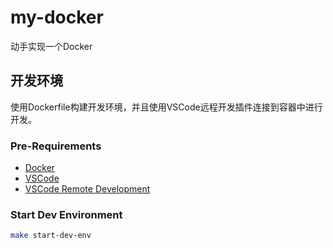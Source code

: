 # my-docker

动手实现一个Docker

## 开发环境

使用Dockerfile构建开发环境，并且使用VSCode远程开发插件连接到容器中进行开发。

### Pre-Requirements

- [Docker](https://docs.docker.com/get-docker/)
- [VSCode](https://code.visualstudio.com/)
- [VSCode Remote Development](https://marketplace.visualstudio.com/items?itemName=ms-vscode-remote.vscode-remote-extensionpack)

### Start Dev Environment

```bash
make start-dev-env
```
